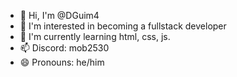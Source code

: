 - 👋 Hi, I'm @DGuim4
- 👀 I'm interested in becoming a fullstack developer
- 🌱 I'm currently learning html, css, js.
- 📫 Discord: mob2530
- 😄 Pronouns: he/him
<!---
DGuim4/DGuim4 is a ✨ special ✨ repository because its `README.md` (this file) appears on your GitHub profile.
You can click the Preview link to take a look at your changes.
--->
